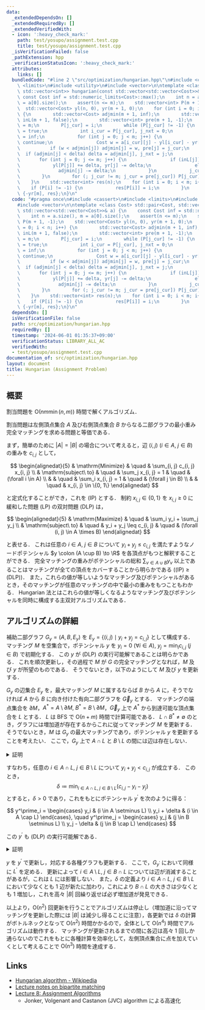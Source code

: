 ```yaml
---
data:
  _extendedDependsOn: []
  _extendedRequiredBy: []
  _extendedVerifiedWith:
  - icon: ':heavy_check_mark:'
    path: test/yosupo/assignment.test.cpp
    title: test/yosupo/assignment.test.cpp
  _isVerificationFailed: false
  _pathExtension: hpp
  _verificationStatusIcon: ':heavy_check_mark:'
  attributes:
    links: []
  bundledCode: "#line 2 \"src/optimization/hungarian.hpp\"\n#include <cassert>\n#include\
    \ <limits>\n#include <utility>\n#include <vector>\n\ntemplate <class Cost> std::pair<Cost,\
    \ std::vector<int>> hungarian(const std::vector<std::vector<Cost>>& a) {\n   \
    \ const Cost inf = std::numeric_limits<Cost>::max();\n    int n = a.size(), m\
    \ = a[0].size();\n    assert(n <= m);\n    std::vector<int> P(m + 1, -1);\n  \
    \  std::vector<Cost> yl(n, 0), yr(m + 1, 0);\n    for (int i = 0; i < n; i++)\
    \ {\n        std::vector<Cost> adjmin(m + 1, inf);\n        std::vector<bool>\
    \ inL(m + 1, false);\n        std::vector<int> pre(m + 1, -1);\n        int j_cur\
    \ = m;\n        P[j_cur] = i;\n        while (P[j_cur] != -1) {\n            inL[j_cur]\
    \ = true;\n            int i_cur = P[j_cur], j_nxt = 0;\n            Cost delta\
    \ = inf;\n            for (int j = 0; j < m; j++) {\n                if (inL[j])\
    \ continue;\n                Cost w = a[i_cur][j] - yl[i_cur] - yr[j];\n     \
    \           if (w < adjmin[j]) adjmin[j] = w, pre[j] = j_cur;\n              \
    \  if (adjmin[j] < delta) delta = adjmin[j], j_nxt = j;\n            }\n     \
    \       for (int j = 0; j <= m; j++) {\n                if (inL[j])\n        \
    \            yl[P[j]] += delta, yr[j] -= delta;\n                else\n      \
    \              adjmin[j] -= delta;\n            }\n            j_cur = j_nxt;\n\
    \        }\n        for (; j_cur != m; j_cur = pre[j_cur]) P[j_cur] = P[pre[j_cur]];\n\
    \    }\n    std::vector<int> res(n);\n    for (int i = 0; i < m; i++) {\n    \
    \    if (P[i] != -1) {\n            res[P[i]] = i;\n        }\n    }\n    return\
    \ {-yr[m], res};\n}\n"
  code: "#pragma once\n#include <cassert>\n#include <limits>\n#include <utility>\n\
    #include <vector>\n\ntemplate <class Cost> std::pair<Cost, std::vector<int>> hungarian(const\
    \ std::vector<std::vector<Cost>>& a) {\n    const Cost inf = std::numeric_limits<Cost>::max();\n\
    \    int n = a.size(), m = a[0].size();\n    assert(n <= m);\n    std::vector<int>\
    \ P(m + 1, -1);\n    std::vector<Cost> yl(n, 0), yr(m + 1, 0);\n    for (int i\
    \ = 0; i < n; i++) {\n        std::vector<Cost> adjmin(m + 1, inf);\n        std::vector<bool>\
    \ inL(m + 1, false);\n        std::vector<int> pre(m + 1, -1);\n        int j_cur\
    \ = m;\n        P[j_cur] = i;\n        while (P[j_cur] != -1) {\n            inL[j_cur]\
    \ = true;\n            int i_cur = P[j_cur], j_nxt = 0;\n            Cost delta\
    \ = inf;\n            for (int j = 0; j < m; j++) {\n                if (inL[j])\
    \ continue;\n                Cost w = a[i_cur][j] - yl[i_cur] - yr[j];\n     \
    \           if (w < adjmin[j]) adjmin[j] = w, pre[j] = j_cur;\n              \
    \  if (adjmin[j] < delta) delta = adjmin[j], j_nxt = j;\n            }\n     \
    \       for (int j = 0; j <= m; j++) {\n                if (inL[j])\n        \
    \            yl[P[j]] += delta, yr[j] -= delta;\n                else\n      \
    \              adjmin[j] -= delta;\n            }\n            j_cur = j_nxt;\n\
    \        }\n        for (; j_cur != m; j_cur = pre[j_cur]) P[j_cur] = P[pre[j_cur]];\n\
    \    }\n    std::vector<int> res(n);\n    for (int i = 0; i < m; i++) {\n    \
    \    if (P[i] != -1) {\n            res[P[i]] = i;\n        }\n    }\n    return\
    \ {-yr[m], res};\n}\n"
  dependsOn: []
  isVerificationFile: false
  path: src/optimization/hungarian.hpp
  requiredBy: []
  timestamp: '2024-06-01 01:35:37+09:00'
  verificationStatus: LIBRARY_ALL_AC
  verifiedWith:
  - test/yosupo/assignment.test.cpp
documentation_of: src/optimization/hungarian.hpp
layout: document
title: Hungarian (Assignment Problem)
---
```


## 概要
割当問題を $\mathrm{O}(n m \min(n, m))$ 時間で解くアルゴリズム．

割当問題は左側頂点集合 $A$ 及び右側頂点集合 $B$ からなる二部グラフの最小重み完全マッチングを求める問題と等価である．

まず，簡単のために $|A| = |B|$ の場合について考えると，辺 $(i, j)\ (i \in A,\ j \in B)$ の重みを $c_{i, j}$ として，

$$
\begin{alignedat}{5}
    & \mathrm{Minimize}     & \quad & \sum_{i, j} c_{i, j} x_{i, j} \\
    & \mathrm{subject\ to}  & \quad & \sum_j x_{i, j} = 1 & \quad & (\forall i \in A) \\
    &                       & \quad & \sum_i x_{i, j} = 1 & \quad & (\forall j \in B) \\
    &                       & \quad & x_{i, j} \in \{0, 1\}
\end{alignedat}
$$

と定式化することができ，これを (IP) とする．
制約 $x_{i, j} \in \{0, 1\}$ を $x_{i, j} \geq 0$ に緩和した問題 (LP) の双対問題 (DLP) は，

$$
\begin{alignedat}{5}
    & \mathrm{Maximize}     & \quad & \sum_i y_i + \sum_j y_j \\
    & \mathrm{subject\ to}  & \quad & y_i + y_j \leq c_{i, j} & \quad & (\forall (i, j) \in A \times B)
\end{alignedat}
$$

と表せる．
これは任意の $i \in A,\ j \in B$ について $y_i + y_j \leq c_{i, j}$ を満たすようなノードポテンシャル $y \colon (A \cup B) \to \R$ を各頂点がもつと解釈することができる．
完全マッチングの重みがポテンシャルの総和 $\sum_{v \in A \cup B} y_v$ 以上であることはマッチングが全ての頂点をカバーすることから明らかである ($\mathrm{(IP)} \geq \mathrm{(DLP)}$)．
また，これらの値が等しいようなマッチング及びポテンシャルがあるとき，そのマッチングが任意のマッチングの中で最小の重みをもつこともわかる．
Hungarian 法とはこれらの値が等しくなるようなマッチング及びポテンシャルを同時に構成する主双対アルゴリズムである．

## アルゴリズムの詳細
補助二部グラフ $G_y = (A, B, E_y)$ を $E_y = \{(i, j) \mid y_i + y_j = c_{i, j}\}$ として構成する．
マッチング $M$ を空集合で，ポテンシャル $y$ を $y_i = 0\ (\forall i \in A),\ y_j =  \min_i c_{i, j}\ (j \in B)$  で初期化する．
この $y$ が (DLP) の実行可能解であることは明らかである．
これを順次更新し，その過程で $M$ が $G$ の完全マッチングとなれば，$M$ 及び $y$ が所望のものである．
そうでないとき，以下のようにして $M$ 及び $y$ を更新する．

$G_y$ の辺集合 $E_y$ を，最大マッチング $M$ に属するならば $B$ から $A$ に，そうでなければ $A$ から $B$ に向き付けた有向二部グラフを $\vec{G}_y$ とする．
マッチングの端点集合を $\partial M$，$A^\ast = A \setminus \partial M,\ B^\ast = B \setminus \partial M$，$\vec{G}_y$ 上で $A^\ast$ から到達可能な頂点集合を $L$ とする．
$L$ は BFS で $\mathrm{O}(n + m)$ 時間で計算可能である．
$L \cap B^\ast \neq \emptyset$ のとき，グラフには増加道が存在するからこれに従ってマッチング $M$ を更新する．
そうでないとき，$M$ は $G_y$ の最大マッチングであり，ポテンシャル $y$ を更新することを考えたい．
ここで，$G_y$ 上で $A \cap L$ と $B \setminus L$ の間には辺は存在しない．

<details>
<summary>証明</summary>
<div>

$e = (u, v) \in E_y\ (u \in A \cap L,\ v \in B \setminus L)$ が存在するとする．
$e \in M$ のとき，$u \in L$ かつ $u \notin A^\ast$ より $v \in L$ が成立する必要があるが，これは $v \notin L$ に矛盾する．
$e \in E_y \setminus M$ とすると，$u \in L$ より $L$ の定義から $v \in L$ で同様に矛盾が導ける．

$\blacksquare$

</div>
</details>

すなわち，任意の $i \in A \cap L,\ j \in B \setminus L$ について $y_i + y_j < c_{i, j}$ が成立する．
このとき，
$$
\delta \coloneqq \min_{i \in A \cap L,\ j \in B \setminus L} (c_{i, j} - y_i - y_j)
$$
とすると，$\delta > 0$ であり，これをもとにポテンシャル $y^\prime$ を次のように得る：

$$
y^\prime_i = \begin{cases}
    y_i             & (i \in A \setminus L) \\
    y_i + \delta    & (i \in A \cap L)
\end{cases}, \quad
y^\prime_j = \begin{cases}
    y_j             & (j \in B \setminus L) \\
    y_j - \delta    & (j \in B \cap L)
\end{cases}
$$

この $y^\prime$ も (DLP) の実行可能解である．


<details>
<summary>証明</summary>
<div>

$i \in A \cap L$ かつ $j \in B \setminus L$ のとき，

$$
\begin{aligned}
    y^\prime_i + y^\prime_j
    & = y_i + y_j + \delta \\
    & = y_i + y_j + \min_{i \in A \cap L,\ j \in B \setminus L} (c_{i, j} - y_i - y_j) \\
    & \leq y_i + y_j + (c_{i, j} - y_i - y_j) \\
    & = c_{i, j}.
\end{aligned}
$$

それ以外の場合は $\delta > 0$ より明らか．

$\blacksquare$

</div>
</details>

$y$ を $y^\prime$ で更新し，対応する各種グラフも更新する．
ここで，$G_{y^\prime}$ において同様に $L^\prime$ を定める．
更新によって $i \in A \setminus L,\ j \in B \cap L$ については辺が消滅することがあるが，これは $L$ には影響しない．
また，$\delta$ の定義より $i \in A \cap L,\ j \in B \setminus L$ において少なくとも 1 辺が新たに加わり，これにより $B \cap L$ の大きさは少なくとも $1$ 増加し，これを高々 $|B|$ 回繰り返せば必ず増加道が発見できる．

以上より，$\mathrm{O}(n^2)$ 回更新を行うことでアルゴリズムは停止し（増加道に沿ってマッチングを更新した際には $|B|$ は減少し得ることに注意），各更新では $\delta$ の計算がボトルネックとなって $\mathrm{O}(n^2)$ 時間かかるので，全体として $\mathrm{O}(n^4)$ 時間でアルゴリズムは動作する．
マッチングが更新されるまでの間に各辺は高々 1 回しか通らないのでこれをもとに各種計算を効率化して，左側頂点集合に点を加えていくとして考えることで $\mathrm{O}(n^3)$ 時間を達成する．

## Links
- [Hungarian algorithm - Wikipedia](https://en.wikipedia.org/wiki/Hungarian_algorithm)
- [Lecture notes on bipartite matching](https://math.mit.edu/~goemans/18453S17/matching-notes.pdf)
- [Lecture 8: Assignment Algorithms](https://cyberlab.engr.uconn.edu/wp-content/uploads/sites/2576/2018/09/Lecture_8.pdf)
  - Jonker, Volgenant and Castanon (JVC) algorithm による高速化
